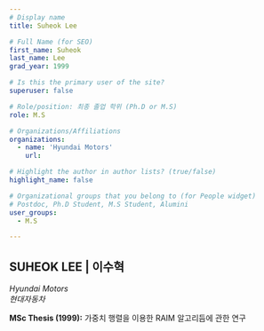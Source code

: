 ```yaml
---
# Display name
title: Suheok Lee

# Full Name (for SEO)
first_name: Suheok
last_name: Lee
grad_year: 1999

# Is this the primary user of the site?
superuser: false

# Role/position: 최종 졸업 학위 (Ph.D or M.S)
role: M.S

# Organizations/Affiliations
organizations:
  - name: 'Hyundai Motors'
    url: 

# Highlight the author in author lists? (true/false)
highlight_name: false

# Organizational groups that you belong to (for People widget)
# Postdoc, Ph.D Student, M.S Student, Alumini
user_groups: 
  - M.S

---
```


<!----- 이름" **별표2개 사이에 적을것** ----->

## **SUHEOK LEE | 이수혁** 

<!----- 현재 직위/직장: *별표 사이에 적을것*----->

*Hyundai Motors*</br>
*현대자동차*</br>

<!----- 학위논문 및 졸업연도(박사): 없으면 삭제----->



<!----- 학위논문 및 졸업연도(석사): 없으면 삭제----->

**MSc Thesis (1999):** 가중치 행렬을 이용한 RAIM 알고리듬에 관한 연구

<!-----  Biography: 없으면 아래 공란----> </br> 



<!------------------------------------>
</br> 
